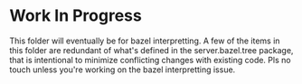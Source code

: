 # Work In Progress

This folder will eventually be for bazel interpretting. A few of the items in this
folder are redundant of what's defined in the server.bazel.tree package, that is 
intentional to minimize conflicting changes with existing code. Pls no touch unless 
you're working on the bazel interpretting issue.

